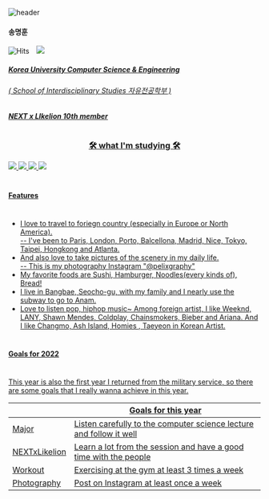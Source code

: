 ![header](https://capsule-render.vercel.app/api?type=wave&color=gradient&customColorList=2,3,8&height=350&section=header&text=Pelix%20Myunghoon%20Song%20&fontSize=40)
#### 송명훈 

![Hits](https://hits.seeyoufarm.com/api/count/incr/badge.svg?url=https%3A%2F%2Fgithub.com%2FPelixhoon%2FNEXTxLikeion.git&count_bg=%2379C83D&title_bg=%23555555&icon=&icon_color=%23E7E7E7&title=hits&edge_flat=false) <a href="https://instagram.com/pelixhoon">
    <img 
        src="http://img.shields.io/badge/-Instagram-black?style=flat&logo=Instagram&link=https://instagram.com/alpox.dev/"
        style="height : auto; margin-left : 10px; margin-right : 10px;"/>


##### Korea University Computer Science & Engineering 
###### ( School of Interdisciplinary Studies 자유전공학부 )   

##### NEXT x LIkelion 10th member   
#

<h3 align="center">🛠 what I'm studying 🛠</h3>
  
![](https://img.shields.io/badge/css-1572B6?style=flat-square&logo=CSS3&logoColor=white) ![](https://img.shields.io/badge/HTML-E34F26?style=flat-square&logo=HTML5&logoColor=white) ![](https://img.shields.io/badge/C-A8B9CC?style=flat-square&logo=C&logoColor=white) ![](https://img.shields.io/badge/Python-3776AB?style=flat-square&logo=HTML5&logoColor=white)


#
#### Features
#
- I love to travel to foriegn country (especially in Europe or North America).   
-- I've been to Paris, London, Porto, Balcellona, Madrid, Nice, Tokyo, Taipei, Hongkong and Atlanta. 
- And also love to take pictures of the scenery in my daily life.    
-- This is my photography Instagram "@pelixgraphy"
- My favorite foods are Sushi, Hamburger, Noodles(every kinds of), Bread!
- I live in Bangbae, Seocho-gu, with my family and I nearly use the subway to go to Anam.
- Love to listen pop, hiphop music~ Among foreign artist, I like Weeknd, LANY, Shawn Mendes, Coldplay, Chainsmokers, Bieber and Ariana. And I like Changmo, Ash Island, Homies , Taeyeon in Korean Artist.  

#
#### Goals for 2022
#  
This year is also the first year I returned from the military service, so there are some goals that I really wanna achieve in this year. 

|  | Goals for this year|
| ------ | ------ |
| Major | Listen carefully to the computer science lecture and follow it well|
| NEXTxLikelion | Learn a lot from the session and have a good time with the people |
| Workout | Exercising at the gym at least 3 times a week |
| Photography | Post on Instagram at least once a week |

